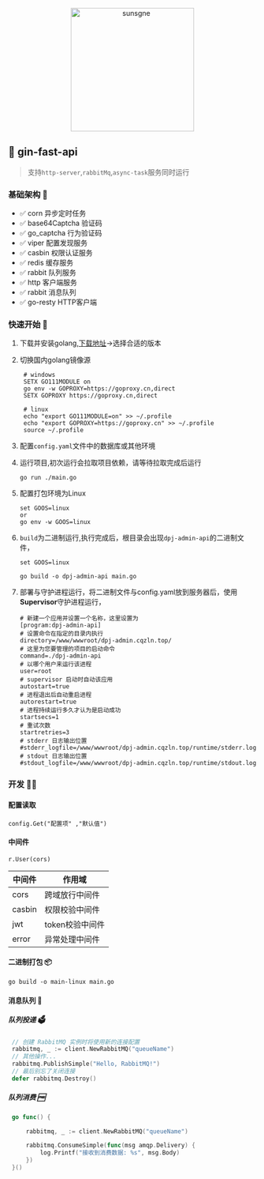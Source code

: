 <p align="center">
  <img width="250px" src="http://cdn.nine1120.cn/logo-i.png" alt="sunsgne">
</p>

## 🐬 gin-fast-api

> 支持`http-server`,`rabbitMq`,`async-task`服务同时运行

### 基础架构 🥃
- ✅ corn 异步定时任务
- ✅ base64Captcha 验证码
- ✅ go_captcha 行为验证码
- ✅ viper 配置发现服务
- ✅ casbin 权限认证服务
- ✅ redis 缓存服务
- ✅ rabbit 队列服务
- ✅ http  客户端服务
- ✅ rabbit 消息队列
- ✅ go-resty HTTP客户端

### 快速开始 🏫

1. 下载并安装golang,[下载地址](https://go.dev/dl/)->选择合适的版本
2. 切换国内golang镜像源
   ```shell
    # windows 
    SETX GO111MODULE on    
    go env -w GOPROXY=https://goproxy.cn,direct
    SETX GOPROXY https://goproxy.cn,direct
    
    # linux
    echo "export GO111MODULE=on" >> ~/.profile
    echo "export GOPROXY=https://goproxy.cn" >> ~/.profile
    source ~/.profile
   ```
3. 配置`config.yaml`文件中的数据库或其他环境

4. 运行项目,初次运行会拉取项目依赖，请等待拉取完成后运行
   ```shell
   go run ./main.go
   ```
5. 配置打包环境为Linux
   ```shell
   set GOOS=linux
   or
   go env -w GOOS=linux
   ```

6. `build`为二进制运行,执行完成后，根目录会出现`dpj-admin-api`的二进制文件，
   ```shell
   set GOOS=linux
   
   go build -o dpj-admin-api main.go
   ```
7. 部署与守护进程运行，将二进制文件与config.yaml放到服务器后，使用**Supervisor**守护进程运行，
   ```text
   # 新建一个应用并设置一个名称，这里设置为 
   [program:dpj-admin-api]
   # 设置命令在指定的目录内执行
   directory=/www/wwwroot/dpj-admin.cqzln.top/
   # 这里为您要管理的项目的启动命令
   command=./dpj-admin-api
   # 以哪个用户来运行该进程
   user=root
   # supervisor 启动时自动该应用
   autostart=true
   # 进程退出后自动重启进程
   autorestart=true
   # 进程持续运行多久才认为是启动成功
   startsecs=1
   # 重试次数
   startretries=3
   # stderr 日志输出位置
   #stderr_logfile=/www/wwwroot/dpj-admin.cqzln.top/runtime/stderr.log
   # stdout 日志输出位置
   #stdout_logfile=/www/wwwroot/dpj-admin.cqzln.top/runtime/stdout.log
   ```


### 开发 🧑‍💻
 #### 配置读取
   ```golang
   config.Get("配置项" ,"默认值")
   ```

#### 中间件 
   ```golang
   r.User(cors)
   ```

|中间件| 作用域 |
|----|----|
| cors| 跨域放行中间件|
| casbin| 权限校验中间件|
| jwt| token校验中间件|
| error | 异常处理中间件|

#### 二进制打包 📦
```shell
go build -o main-linux main.go
```

#### 消息队列 🐇

##### 队列投递 🗳
```go
 // 创建 RabbitMQ 实例时将使用新的连接配置
 rabbitmq, _ := client.NewRabbitMQ("queueName")
 // 其他操作...
 rabbitmq.PublishSimple("Hello, RabbitMQ!")
 // 最后别忘了关闭连接
 defer rabbitmq.Destroy()
```

##### 队列消费 🆓
```go
 go func() {

     rabbitmq, _ := client.NewRabbitMQ("queueName")

     rabbitmq.ConsumeSimple(func(msg amqp.Delivery) {
         log.Printf("接收到消费数据: %s", msg.Body)
     })
 }()
```

